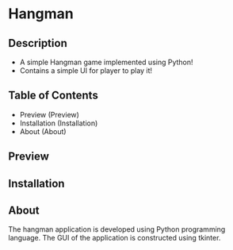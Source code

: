# Hangman
## Description
* A simple Hangman game implemented using Python!
* Contains a simple UI for player to play it!
## Table of Contents
* Preview (Preview)
* Installation (Installation)
* About (About)
## Preview
## Installation
## About 
The hangman application is developed using Python programming language. The GUI of the application is constructed using tkinter. 
